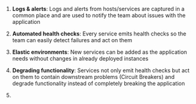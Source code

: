 

1. **Logs & alerts**: Logs and alerts from hosts/services are captured in a common place and are used to notify the team about issues with the application

2. **Automated health checks**: Every service emits health checks so the team can easily detect failures and act on them

3. **Elastic environments**: New services can be added as the application needs without changes in already deployed instances

4. **Degrading functionality**: Services not only emit health checks but act on them to contain downstream problems \(Circuit Breakers\) and degrade functionality instead of completely breaking the application

5. 


